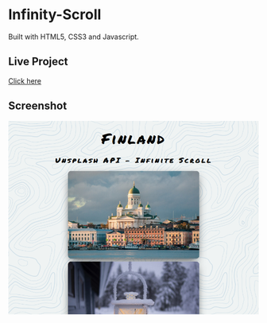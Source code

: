 # Infinity-Scroll

Built with HTML5, CSS3 and Javascript.

 
## Live Project
[Click here](https://cerenpaja.github.io/Infinity-Scroll) 


## Screenshot
<img src="screenshot.png" width="700">


